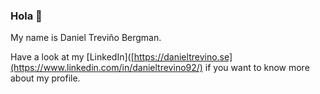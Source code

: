 ### Hola 👋

My name is Daniel Treviño Bergman.

Have a look at my [LinkedIn]([https://danieltrevino.se](https://www.linkedin.com/in/danieltrevino92/) if you want to know more about my profile.
